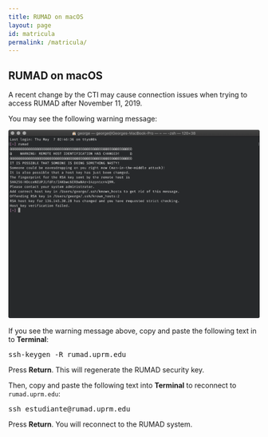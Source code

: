 ```yaml
---
title: RUMAD on macOS
layout: page
id: matricula
permalink: /matricula/
---
```


<h2>RUMAD on macOS</h2>

<p>A recent change by the CTI may cause connection issues when trying to access RUMAD after November 11, 2019.</p>

<p>You may see the following warning message:</p>

<picture>
  <source srcset="/assets/images/known-hosts-warning-light.png" media="(prefers-color-scheme: dark)" alt="Screenshot of macOS Terminal with the OpenSSH Known Hosts Warning message showing">
  <img src="/assets/images/known-hosts-warning-dark.png">
</picture>

<p>If you see the warning message above, copy and paste the following text in to <b>Terminal</b>:</p>

<pre class="code-snippet">ssh-keygen -R rumad.uprm.edu</pre>

<p>Press <b>Return</b>. This will regenerate the RUMAD security key.</p>

<p>Then, copy and paste the following text into <b>Terminal</b> to reconnect to <code>rumad.uprm.edu</code>:</p>

<pre class="code-snippet">ssh estudiante@rumad.uprm.edu</pre>

<p>Press <b>Return</b>. You will reconnect to the RUMAD system.</p>
